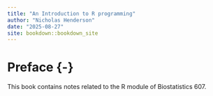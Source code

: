```yaml
--- 
title: "An Introduction to R programming"
author: "Nicholas Henderson"
date: "2025-08-27"
site: bookdown::bookdown_site
---
```


# Preface {-}

This book contains notes related to the R module of Biostatistics 607.
